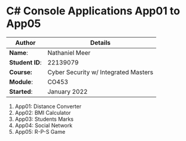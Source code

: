 # C# Console Applications App01 to App05
| Author | Details |
| ---- | ---- |
**Name**: | Nathaniel Meer  |
**Student ID**: | 22139079 |
**Course:** | Cyber Security w/ Integrated Masters |
**Module**: | CO453     |
**Started**: | January 2022 |    

1. App01: Distance Converter
2. App02: BMI Calculator
3. App03: Students Marks
4. App04: Social Network
5. App05: R-P-S Game
